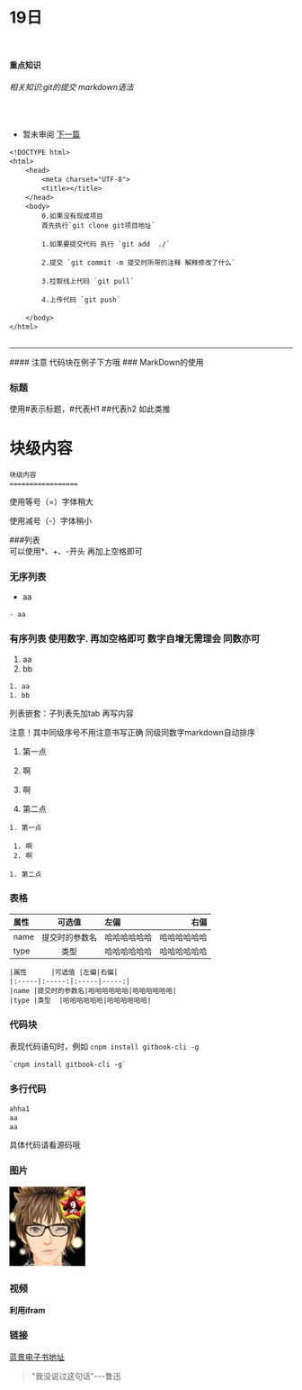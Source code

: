 #	19日
<br/>

####	重点知识

######	相关知识:git的提交 markdown语法

<br/>

* 暂未审阅 [下一篇](20.md)

<!--sec data-title="git的提交" data-id="section0" data-show=true ces-->

```
<!DOCTYPE html>
<html>
	<head>
		<meta charset="UTF-8">
		<title></title>
	</head>
	<body>
		0.如果没有现成项目 
		首先执行`git clone git项目地址`
		
		1.如果要提交代码 执行 `git add  ./`
		
		2.提交 `git commit -m 提交时所带的注释 解释修改了什么`
		
		3.拉取线上代码 `git pull`
		
		4.上传代码 `git push`
		    
	</body>
</html>


```
<!--endsec-->

<hr>
####	注意 代码块在例子下方哦
###	MarkDown的使用

###	标题

使用#表示标题，#代表H1 ##代表h2 如此类推

块级内容
=================

```
块级内容
=================
```

使用等号（=）字体稍大

使用减号（-）字体稍小

###列表
​	
	可以使用*、+、-开头 再加上空格即可

### 无序列表
- aa

```
- aa
```

###	有序列表 使用数字. 再加空格即可 数字自增无需理会 同数亦可

1. aa
1. bb

```
1. aa
1. bb
```

列表嵌套：子列表先加tab 再写内容

注意！其中同级序号不用注意书写正确 同级同数字markdown自动排序

1. 第一点

 2. 啊
 3. 啊

4. 第二点

```
1. 第一点
	
 1. 啊
 2. 啊
	
1. 第二点
```

###  表格

|属性      |可选值 |左偏|右偏|
|:-----|:-----:|:-----|-----:|
|name |提交时的参数名|哈哈哈哈哈哈|哈哈哈哈哈哈|
|type |类型  |哈哈哈哈哈哈|哈哈哈哈哈哈|

```
|属性      |可选值 |左偏|右偏|
|:-----|:-----:|:-----|-----:|
|name |提交时的参数名|哈哈哈哈哈哈|哈哈哈哈哈哈|
|type |类型  |哈哈哈哈哈哈|哈哈哈哈哈哈|
```

###	代码块

表现代码语句时，例如
`cnpm install gitbook-cli -g`

```
`cnpm install gitbook-cli -g`
```

###	多行代码

```
ahha1
aa
aa
```

具体代码请看源码哦



###	图片
![图片](./img/img.png)

###	视频
**利用ifram**

### 链接
[蓝景电子书地址](http://html5book.bluej.cn)

> "我没说过这句话"---鲁迅





